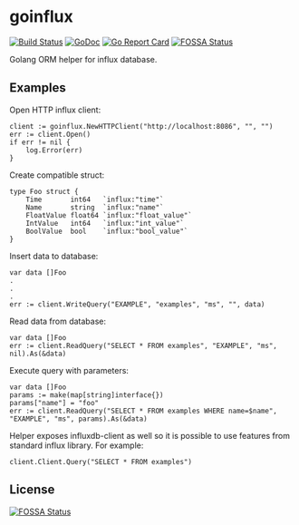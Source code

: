 # goinflux

[![Build Status](https://travis-ci.org/kmigielek/goinflux.svg?branch=master)](https://travis-ci.org/kmigielek/goinflux) [![GoDoc](https://godoc.org/github.com/kmigielek/goinflux?status.svg)](https://godoc.org/github.com/kmigielek/goinflux) [![Go Report Card](https://goreportcard.com/badge/github.com/kmigielek/goinflux)](https://goreportcard.com/report/github.com/kmigielek/goinflux)
[![FOSSA Status](https://app.fossa.io/api/projects/git%2Bgithub.com%2Fkmigielek%2Fgoinflux.svg?type=shield)](https://app.fossa.io/projects/git%2Bgithub.com%2Fkmigielek%2Fgoinflux?ref=badge_shield)

Golang ORM helper for influx database.

## Examples

Open HTTP influx client:
```
client := goinflux.NewHTTPClient("http://localhost:8086", "", "")
err := client.Open()
if err != nil {
	log.Error(err)
}
```

Create compatible struct:
```
type Foo struct {
	Time       int64   `influx:"time"`
	Name       string  `influx:"name"`
	FloatValue float64 `influx:"float_value"`
	IntValue   int64   `influx:"int_value"`
	BoolValue  bool    `influx:"bool_value"`
}
```

Insert data to database:
```
var data []Foo
.
.
.
err := client.WriteQuery("EXAMPLE", "examples", "ms", "", data)
```
Read data from database:
```
var data []Foo
err := client.ReadQuery("SELECT * FROM examples", "EXAMPLE", "ms", nil).As(&data)
```

Execute query with parameters:
```
var data []Foo
params := make(map[string]interface{})
params["name"] = "foo"
err := client.ReadQuery("SELECT * FROM examples WHERE name=$name", "EXAMPLE", "ms", params).As(&data)
```

Helper exposes influxdb-client as well so it is possible to use features from standard influx library. For example:
```
client.Client.Query("SELECT * FROM examples")
```


## License
[![FOSSA Status](https://app.fossa.io/api/projects/git%2Bgithub.com%2Fkmigielek%2Fgoinflux.svg?type=large)](https://app.fossa.io/projects/git%2Bgithub.com%2Fkmigielek%2Fgoinflux?ref=badge_large)